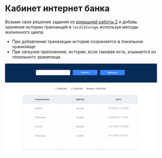 # Кабинет интернет банка

Возьми свое решение задания из
[домашней работы 2](../../homework-02/bank-account/) и добавь хранение истории
транзакций в `localStorage` используя методы жизненного цикла.

- При добавлении траназкции история сохраняется в локальное хранилище
- При загрузке приложения, история, если таковая есть, изымается из локального
  хранилища

![reader preview](./mockup/preview.jpg)
